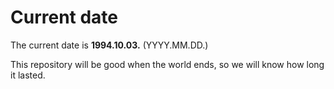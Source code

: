 # Current date

The current date is **1994.10.03.** (YYYY.MM.DD.)

This repository will be good when the world ends, so we will know how long it lasted.